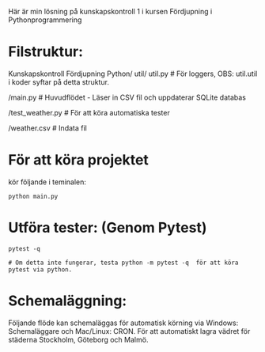 Här är min lösning på kunskapskontroll 1 i kursen Fördjupning i Pythonprogrammering

# Filstruktur:

Kunskapskontroll Fördjupning Python/
util/
    util.py # För loggers, OBS: util.util i koder syftar på detta struktur.

/main.py # Huvudflödet - Läser in CSV fil och uppdaterar SQLite databas

/test_weather.py # För att köra automatiska tester

/weather.csv # Indata fil 

# För att köra projektet
 kör följande i teminalen:  
   
    python main.py

# Utföra tester: (Genom Pytest)
    pytest -q 
    
    # Om detta inte fungerar, testa python -m pytest -q  för att köra pytest via python.

# Schemaläggning:
Följande flöde kan schemaläggas för automatisk körning via Windows: Schemaläggare och Mac/Linux: CRON. För att automatiskt lagra vädret för städerna Stockholm, Göteborg och Malmö. 



